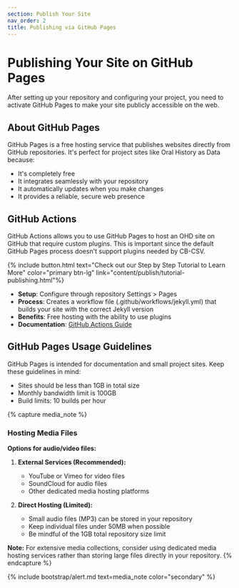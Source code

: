 ```yaml
---
section: Publish Your Site
nav_order: 2
title: Publishing via GitHub Pages
---
```


# Publishing Your Site on GitHub Pages

After setting up your repository and configuring your project, you need to activate GitHub Pages to make your site publicly accessible on the web.

## About GitHub Pages

GitHub Pages is a free hosting service that publishes websites directly from GitHub repositories. It's perfect for project sites like Oral History as Data because:

- It's completely free
- It integrates seamlessly with your repository
- It automatically updates when you make changes
- It provides a reliable, secure web presence



## GitHub Actions

GitHub Actions allows you to use GitHub Pages to host an OHD site on GitHub that require custom plugins. This is important since the default GitHub Pages process doesn't support plugins needed by CB-CSV.

{% include button.html text="Check out our Step by Step Tutorial to Learn More" color="primary btn-lg" link="content/publish/tutorial-publishing.html"%}


- **Setup**: Configure through repository Settings > Pages
- **Process**: Creates a workflow file (.github/workflows/jekyll.yml) that builds your site with the correct Jekyll version
- **Benefits**: Free hosting with the ability to use plugins
- **Documentation**: [GitHub Actions Guide](https://collectionbuilder.github.io/cb-docs/docs/deploy/actions/)






## GitHub Pages Usage Guidelines

GitHub Pages is intended for documentation and small project sites. Keep these guidelines in mind:

- Sites should be less than 1GB in total size
- Monthly bandwidth limit is 100GB
- Build limits: 10 builds per hour

{% capture media_note %}
### Hosting Media Files

**Options for audio/video files:**

1. **External Services (Recommended):**
   - YouTube or Vimeo for video files
   - SoundCloud for audio files
   - Other dedicated media hosting platforms

2. **Direct Hosting (Limited):**
   - Small audio files (MP3) can be stored in your repository
   - Keep individual files under 50MB when possible
   - Be mindful of the 1GB total repository size limit

**Note:** For extensive media collections, consider using dedicated media hosting services rather than storing large files directly in your repository.
{% endcapture %}

{% include bootstrap/alert.md text=media_note color="secondary" %}